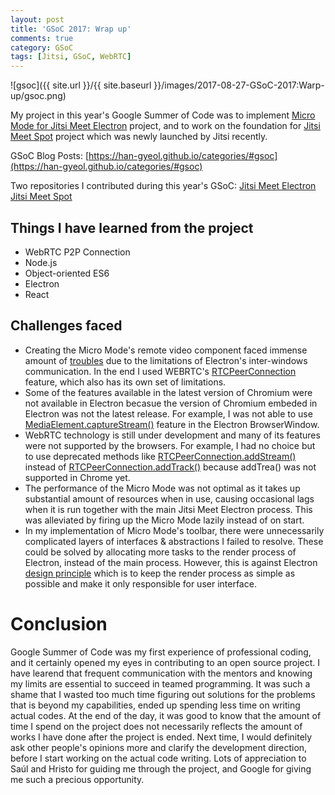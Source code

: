 ```yaml
---
layout: post
title: 'GSoC 2017: Wrap up'
comments: true
category: GSoC
tags: [Jitsi, GSoC, WebRTC]
---
```


![gsoc]({{ site.url }}/{{ site.baseurl }}/images/2017-08-27-GSoC-2017:Warp-up/gsoc.png)

My project in this year's Google Summer of Code was to implement [Micro Mode for Jitsi Meet Electron](https://summerofcode.withgoogle.com/projects/#4757550437236736) project, and to work on the foundation for [Jitsi Meet Spot](https://github.com/han-gyeol/jitsi-meet-spot) project which was newly launched by Jitsi recently.

GSoC Blog Posts:
[https://han-gyeol.github.io/categories/#gsoc](https://han-gyeol.github.io/categories/#gsoc)

Two repositories I contributed during this year's GSoC:
[Jitsi Meet Electron](https://github.com/jitsi/jitsi-meet-electron/pull/12)
[Jitsi Meet Spot](https://github.com/jitsi/jitsi-meet-spot/pull/1)

## Things I have learned from the project
* WebRTC P2P Connection
* Node.js
* Object-oriented ES6
* Electron
* React

## Challenges faced
* Creating the Micro Mode's remote video component faced immense amount of [troubles](https://han-gyeol.github.io/gsoc/2017/07/21/GSoC-2017-Log-3/) due to the limitations of Electron's inter-windows communication. In the end I used WEBRTC's [RTCPeerConnection](https://developer.mozilla.org/en-US/docs/Web/API/RTCPeerConnection) feature, which also has its own set of limitations.
* Some of the features available in the latest version of Chromium were not available in Electron becasue the version of Chromium embeded in Electron was not the latest release. For example, I was not able to use [MediaElement.captureStream()](https://developer.mozilla.org/en-US/docs/Web/API/HTMLMediaElement/captureStream) feature in the Electron BrowserWindow.
* WebRTC technology is still under development and many of its features were not supported by the browsers. For example, I had no choice but to use deprecated methods like [RTCPeerConnection.addStream()](https://developer.mozilla.org/en-US/docs/Web/API/RTCPeerConnection/addStream) instead of [RTCPeerConnection.addTrack()](https://developer.mozilla.org/en-US/docs/Web/API/RTCPeerConnection/addTrack) because addTrea() was not supported in Chrome yet.
* The performance of the Micro Mode was not optimal as it takes up substantial amount of resources when in use, causing occasional lags when it is run together with the main Jitsi Meet Electron process. This was alleviated by firing up the Micro Mode lazily instead of on start.
* In my implementation of Micro Mode's toolbar, there were unnecessarily complicated layers of interfaces & abstractions I failed to resolve. These could be solved by allocating more tasks to the render process of Electron, instead of the main process. However, this is against Electron [design principle](https://github.com/electron/electron/blob/master/docs/tutorial/quick-start.md#differences-between-main-process-and-renderer-process) which is to keep the render process as simple as possible and make it only responsible for user interface.

# Conclusion
Google Summer of Code was my first experience of professional coding, and it certainly opened my eyes in contributing to an open source project. I have learend that frequent communication with the mentors and knowing my limits are essential to succeed in teamed programming. It was such a shame that I wasted too much time figuring out solutions for the problems that is beyond my capabilities, ended up spending less time on writing actual codes. At the end of the day, it was good to know that the amount of time I spend on the project does not necessarily reflects the amount of works I have done after the project is ended. Next time, I would definitely ask other people's opinions more and clarify the development direction, before I start working on the actual code writing. Lots of appreciation to Saúl and Hristo for guiding me through the project, and Google for giving me such a precious opportunity.
